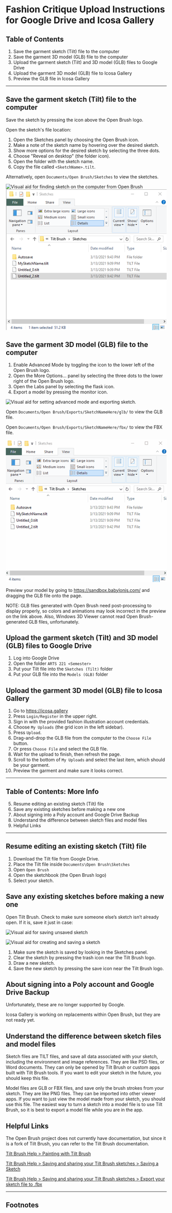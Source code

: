 # Fashion Critique Upload Instructions for Google Drive and Icosa Gallery

## Table of Contents

1. Save the garment sketch (Tilt) file to the computer
2. Save the garment 3D model (GLB) file to the computer
3. Upload the garment sketch (Tilt) and 3D model (GLB) files to Google Drive
4. Upload the garment 3D model (GLB) file to Icosa Gallery
5. Preview the GLB file in Icosa Gallery

___

## Save the garment sketch (Tilt) file to the computer

Save the sketch by pressing the icon above the Open Brush logo.

Open the sketch's file location: 

1. Open the Sketches panel by choosing the Open Brush icon.
2. Make a note of the sketch name by hovering over the desired sketch.
3. Show more options for the desired sketch by selecting the three dots.
4. Choose "Reveal on desktop" (the folder icon).
5. Open the folder with the sketch name. 
6. Copy the file called `<SketchName>.tilt`.

Alternatively, open `Documents/Open Brush/Sketches` to view the sketches.

![Visual aid for finding sketch on the computer from Open Brush](../assets/08-find-sketch-on-computer.gif)
![Visual aid for finding sketch on the computer in File Explorer](../assets/08-find-sketch-on-computer.png)

## Save the garment 3D model (GLB) file to the computer

1. Enable Advanced Mode by toggling the icon to the lower left of the Open Brush logo.
2. Open the More Options... panel by selecting the three dots to the lower right of the Open Brush logo.
3. Open the Labs panel by selecting the flask icon.
4. Export a model by pressing the monitor icon. 

![Visual aid for setting advanced mode and exporting sketch.](../assets/05-set-advanced-mode-and-export-sketch.gif)

Open `Documents/Open Brush/Exports/SketchNameHere/glb/` to view the GLB file.

Open `Documents/Open Brush/Exports/SketchNameHere/fbx/` to view the FBX file.

![Visual aid for finding model on the computer](../assets/09-find-model-on-computer.gif)

Preview your model by going to https://sandbox.babylonjs.com/ and dragging the GLB file onto the page. 

NOTE: GLB files generated with Open Brush need post-processing to display properly, so colors and animations may look incorrect in the preview on the link above. Also, Windows 3D Viewer cannot read Open Brush-generated GLB files, unfortunately. 

## Upload the garment sketch (Tilt) and 3D model (GLB) files to Google Drive

1. Log into Google Drive
2. Open the folder `ARTS 221 <Semester>`
3. Put your Tilt file into the `Sketches (Tilt)` folder
4. Put your GLB file into the `Models (GLB)` folder

## Upload the garment 3D model (GLB) file to Icosa Gallery

1. Go to https://icosa.gallery
2. Press `Login/Register` in the upper right.
3. Sign in with the provided fashion illustration account credentials.
4. Choose `My Uploads` (the grid icon in the left sidebar).
5. Press `Upload`.
6. Drag-and-drop the GLB file from the computer to the `Choose File` button.
7. Or press `Choose File` and select the GLB file.
8. Wait for the upload to finish, then refresh the page.
9. Scroll to the bottom of `My Uploads` and select the last item, which should be your garment.
10. Preview the garment and make sure it looks correct.

___

## Table of Contents: More Info
5. Resume editing an existing sketch (Tilt) file
5. Save any existing sketches before making a new one
6. About signing into a Poly account and Google Drive Backup
7. Understand the difference between sketch files and model files
8. Helpful Links

___

## Resume editing an existing sketch (Tilt) file

1. Download the Tilt file from Google Drive.
2. Place the Tilt file inside `Documents\Open Brush\Sketches`
3. Open `Open Brush`
4. Open the sketchbook (the Open Brush logo)
5. Select your sketch.

## Save any existing sketches before making a new one

Open Tilt Brush. Check to make sure someone else’s sketch isn’t already open. If it is, save it just in case:

![Visual aid for saving unsaved sketch](../assets/00-save-unsaved-sketch.gif)

![Visual aid for creating and saving a sketch](../assets/04-create-and-save-sketch.gif)

1. Make sure the sketch is saved by looking in the Sketches panel.
2. Clear the sketch by pressing the trash icon near the Tilt Brush logo.
3. Draw a new sketch.
4. Save the new sketch by pressing the save icon near the Tilt Brush logo.

## About signing into a Poly account and Google Drive Backup

Unfortunately, these are no longer supported by Google.

Icosa Gallery is working on replacements within Open Brush, but they are not ready yet.

## Understand the difference between sketch files and model files

Sketch files are TILT files, and save all data associated with your sketch, including the environment and image references. They are like PSD files, or Word documents. They can only be opened by Tilt Brush or custom apps built with Tilt Brush tools. If you want to edit your sketch in the future, you should keep this file. 

Model files are GLB or FBX files, and save only the brush strokes from your sketch. They are like PNG files. They can be imported into other viewer apps. If you want to just view the model made from your sketch, you should use this file.  The easiest way to turn a sketch into a model file is to use Tilt Brush, so it is best to export a model file while you are in the app. 

## Helpful Links

The Open Brush project does not currently have documentation, but since it is a fork of Tilt Brush, you can refer to the Tilt Brush documentation.

[Tilt Brush Help > Painting with Tilt Brush](https://support.google.com/tiltbrush/answer/6389712?hl=en&ref_topic=7074683)

[Tilt Brush Help > Saving and sharing your Tilt Brush sketches > Saving a Sketch](https://support.google.com/tiltbrush/answer/6389651?hl=en&ref_topic=7074683#gbwa:~:text=Saving%20a%20sketch,to%20your%20computer%20at%20Documents%2FTilt%20Brush%2FSketches.)

[Tilt Brush Help > Saving and sharing your Tilt Brush sketches > Export your sketch file to .fbx](https://support.google.com/tiltbrush/answer/6389651?hl=en&ref_topic=7074683#gbwa:~:text=Export%20your%20sketch%20file%20to%20.fbx,will%20be%20saved%20to%20Tilt%20Brush%2Fexports.)
___

## Footnotes


